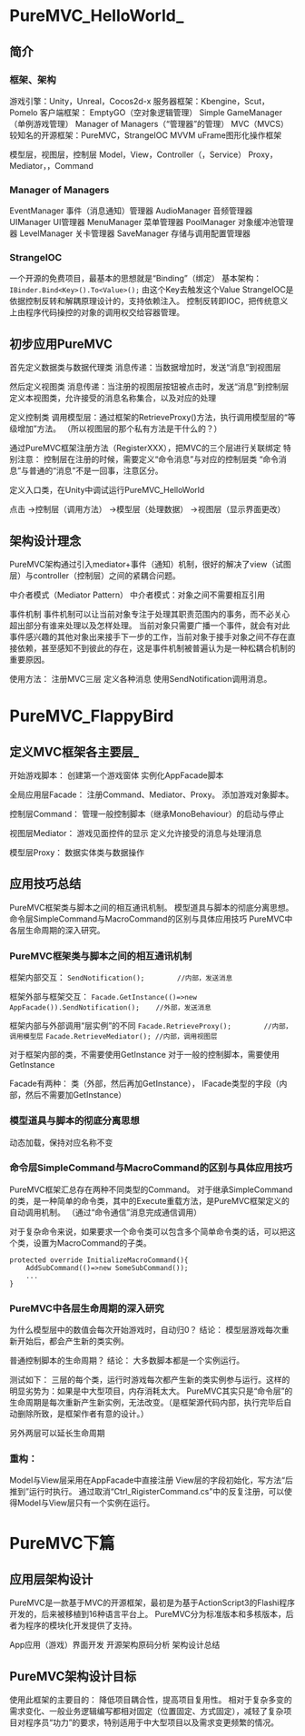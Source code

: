 ﻿# PureMVC_HelloWorld_

## 简介

### 框架、架构

游戏引擎：Unity，Unreal，Cocos2d-x
服务器框架：Kbengine，Scut，Pomelo
客户端框架：
EmptyGO（空对象逻辑管理）
Simple GameManager（单例游戏管理）
Manager of Managers（“管理器”的管理）
MVC（MVCS）
	较知名的开源框架：PureMVC，StrangeIOC
MVVM
	uFrame图形化操作框架

模型层，视图层，控制层
Model，View，Controller（，Service）
Proxy，Mediator，，Command

### Manager of Managers

EventManager 事件（消息通知）管理器
AudioManager 音频管理器
UIManager UI管理器
MenuManager 菜单管理器
PoolManager 对象缓冲池管理器
LevelManager 关卡管理器
SaveManager 存储与调用配置管理器

### StrangeIOC

一个开源的免费项目，最基本的思想就是“Binding”（绑定）
基本架构：
`IBinder.Bind<Key>().To<Value>();`
由这个Key去触发这个Value
StrangeIOC是依据控制反转和解耦原理设计的，支持依赖注入。
控制反转即IOC，把传统意义上由程序代码操控的对象的调用权交给容器管理。

## 初步应用PureMVC

首先定义数据类与数据代理类
消息传递：当数据增加时，发送“消息”到视图层

然后定义视图类
消息传递：当注册的视图层按钮被点击时，发送“消息”到控制层
		定义本视图类，允许接受的消息名称集合，以及对应的处理

定义控制类
调用模型层：通过框架的RetrieveProxy()方法，执行调用模型层的“等级增加”方法。
（所以视图层的那个私有方法是干什么的？）

通过PureMVC框架注册方法（RegisterXXX），把MVC的三个层进行关联绑定
	特别注意：
		控制层在注册的时候，需要定义“命令消息”与对应的控制层类
		“命令消息”与普通的“消息”不是一回事，注意区分。

定义入口类，在Unity中调试运行PureMVC_HelloWorld

点击
→控制层（调用方法）
→模型层（处理数据）
→视图层（显示界面更改）

## 架构设计理念

PureMVC架构通过引入mediator+事件（通知）机制，很好的解决了view（试图层）与controller（控制层）之间的紧耦合问题。

中介者模式（Mediator Pattern）
中介者模式：对象之间不需要相互引用

事件机制
事件机制可以让当前对象专注于处理其职责范围内的事务，而不必关心超出部分有谁来处理以及怎样处理。
当前对象只需要广播一个事件，就会有对此事件感兴趣的其他对象出来接手下一步的工作，当前对象于接手对象之间不存在直接依赖，甚至感知不到彼此的存在，这是事件机制被普遍认为是一种松耦合机制的重要原因。

使用方法：
注册MVC三层
定义各种消息
使用SendNotification调用消息。

# PureMVC_FlappyBird

## 定义MVC框架各主要层_

开始游戏脚本：
创建第一个游戏窗体
实例化AppFacade脚本

全局应用层Facade：
注册Command、Mediator、Proxy。
添加游戏对象脚本。

控制层Command：
管理一般控制脚本（继承MonoBehaviour）的启动与停止

视图层Mediator：
游戏见面控件的显示
定义允许接受的消息与处理消息

模型层Proxy：
数据实体类与数据操作

## 应用技巧总结

PureMVC框架类与脚本之间的相互通讯机制。
模型道具与脚本的彻底分离思想。
命令层SimpleCommand与MacroCommand的区别与具体应用技巧
PureMVC中各层生命周期的深入研究。

### PureMVC框架类与脚本之间的相互通讯机制

框架内部交互：
`SendNotification();		//内部，发送消息`

框架外部与框架交互：
`Facade.GetInstance(()=>new AppFacade()).SendNotification();	//外部，发送消息`

框架内部与外部调用“层实例”的不同
`Facade.RetrieveProxy();		//内部，调用模型层`
`Facade.RetrieveMediator();	//内部，调用视图层`

对于框架内部的类，不需要使用GetInstance
对于一般的控制脚本，需要使用GetInstance

Facade有两种：
类（外部，然后再加GetInstance），
IFacade类型的字段（内部，然后不需要加GetInstance）

### 模型道具与脚本的彻底分离思想

动态加载，保持对应名称不变

### 命令层SimpleCommand与MacroCommand的区别与具体应用技巧

PureMVC框架汇总存在两种不同类型的Command。
对于继承SimpleCommand的类，是一种简单的命令类，其中的Execute重载方法，是PureMVC框架定义的自动调用机制。
（通过“命令通信”消息完成通信调用）

对于复杂命令来说，如果要求一个命令类可以包含多个简单命令类的话，可以把这个类，设置为MacroCommand的子类。
```
protected override InitializeMacroCommand(){
	AddSubCommand(()=>new SomeSubCommand());
	...
}
```

### PureMVC中各层生命周期的深入研究

为什么模型层中的数值会每次开始游戏时，自动归0？
结论：
模型层游戏每次重新开始后，都会产生新的类实例。

普通控制脚本的生命周期？
结论：
大多数脚本都是一个实例运行。

测试如下：
三层的每个类，运行时游戏每次都产生新的类实例参与运行。这样的明显劣势为：如果是中大型项目，内存消耗太大。
PureMVC其实只是“命令层”的生命周期是每次重新产生新实例，无法改变。（是框架源代码内部，执行完毕后自动删除所致，是框架作者有意的设计。）

另外两层可以延长生命周期

### 重构：

Model与View层采用在AppFacade中直接注册
View层的字段初始化，写方法“后推到”运行时执行。
通过取消“Ctrl_RigisterCommand.cs”中的反复注册，可以使得Model与View层只有一个实例在运行。



# PureMVC下篇

## 应用层架构设计

PureMVC是一款基于MVC的开源框架，最初是为基于ActionScript3的Flashi程序开发的，后来被移植到16种语言平台上。
PureMVC分为标准版本和多核版本，后者为程序的模块化开发提供了支持。

App应用（游戏）界面开发
开源架构原码分析
架构设计总结

## PureMVC架构设计目标

使用此框架的主要目的：
降低项目耦合性，提高项目复用性。
相对于复杂多变的需求变化、一般业务逻辑编写都相对固定（位置固定、方式固定），减轻了复杂项目对程序员“功力”的要求，特别适用于中大型项目以及需求变更频繁的情况。
